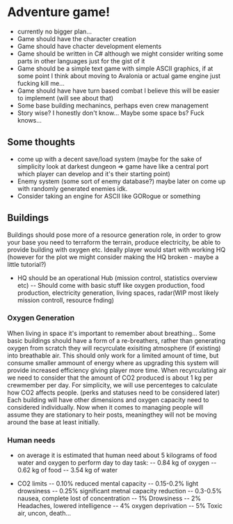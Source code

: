 # Adventure game! 

- currently no bigger plan...
- Game should have the character creation
- Game should have chacter development elements
- Game should be written in C# although we might consider writing some parts in other languages just for the gist of it
- Game should be a simple text game with simple ASCII graphics, if at some point I think about moving to Avalonia or actual game engine just fucking kill me...
- Game should have have turn based combat I believe this will be easier to implement (will see about that)
- Some base building mechanincs, perhaps even crew management
- Story wise? I honestly don't know... Maybe some space bs? Fuck knows... 

## Some thoughts

- come up with a decent save/load system (maybe for the sake of simplicity look at darkest dungeon => game have like a central port which player can develop and it's their starting point)
- Enemy system (some sort of enemy database?) maybe later on come up with randomly generated enemies idk.
- Consider taking an engine for ASCII like GORogue or something

## Buildings

Buildings should pose more of a resource generation role, in order to grow your base you need to terraform the terrain, produce electricity, be able to provide building with oxygen etc. 
Ideally player would start with working HQ (however for the plot we might consider making the HQ broken - maybe a little tutorial?)
- HQ should be an operational Hub (mission control, statistics overview etc)
-- Should come with basic stuff like oxygen production, food production, electricity generation, living spaces, radar(WIP most likely mission controll, resource fnding)

### Oxygen Generation

When living in space it's important to remember about breathing... Some basic buildings should have a form of a re-breathers, rather than generating oxygen from scratch they will recyrculate exisiting atmosphere (if existing) into breathable air. This should only work for a limited amount of time, but consume smaller ammount of energy where as upgrading this system will provide increased efficiency giving player more time. 
When recyrculating air we need to consider that the amount of CO2 produced is about 1 kg per crewmember per day. For simplicity, we will use percenteges to calculate how CO2 affects people. (perks and statuses need to be considered later) Each building will have other dimensions and oxygen capacity need to considered individually. Now when it comes to managing people will assume they are stationary to heir posts, meaningthey will not be moving around the base at least initially. 

 

### Human needs
- on average it is estimated that human need about 5 kilograms of food water and oxygen to perform day to day task:
-- 0.84 kg of oxygen
-- 0.62 kg of food
-- 3.54 kg of water

- CO2 limits
-- 0.10% reduced mental capacity 
-- 0.15-0.2% light drowsiness
-- 0.25% significant metnal capacity reduction
-- 0.3-0.5% nausea, complete lost of concentration
-- 1% Drowsiness
-- 2% Headaches, lowered intelligence
-- 4% oxygen deprivation 
-- 5% Toxic air, uncon, death...
